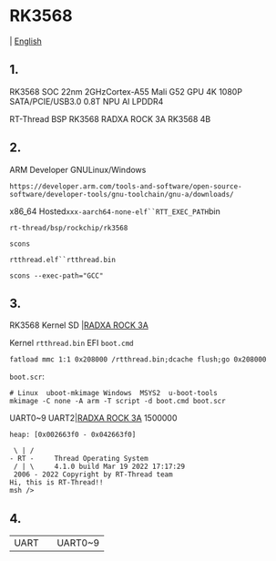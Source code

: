 # RK3568 

 | [English](README.md)

## 1. 

RK3568  SOC 22nm  2GHzCortex-A55  Mali G52 GPU 4K  1080P  SATA/PCIE/USB3.0  0.8T NPU AI LPDDR4 

 RT-Thread BSP RK3568  RADXA ROCK 3A  RK3568 4B

## 2. 

ARM Developer GNULinux/Windows
```
https://developer.arm.com/tools-and-software/open-source-software/developer-tools/gnu-toolchain/gnu-a/downloads/
```
x86_64 Hosted`xxx-aarch64-none-elf``RTT_EXEC_PATH`bin

`rt-thread/bsp/rockchip/rk3568`
```
scons
```
`rtthread.elf``rtthread.bin`

 `scons --exec-path="GCC"` 

## 3. 

RK3568  Kernel  SD [](https://wiki.t-firefly.com/zh_CN/ROC-RK3568-PC/hardware_doc.html)|[RADXA ROCK 3A](https://wiki.radxa.com/Rock3/install/microSD)

 Kernel `rtthread.bin` EFI `boot.cmd`
```shell
fatload mmc 1:1 0x208000 /rtthread.bin;dcache flush;go 0x208000
```
`boot.scr`:
```shell
# Linux  uboot-mkimage Windows  MSYS2  u-boot-tools 
mkimage -C none -A arm -T script -d boot.cmd boot.scr
```

 UART0~9 UART2[](https://wiki.t-firefly.com/zh_CN/ROC-RK3568-PC/debug.html)|[RADXA ROCK 3A](https://wiki.radxa.com/Rock3/dev/serial-console) 1500000

```
heap: [0x002663f0 - 0x042663f0]

 \ | /
- RT -     Thread Operating System
 / | \     4.1.0 build Mar 19 2022 17:17:29
 2006 - 2022 Copyright by RT-Thread team
Hi, this is RT-Thread!!
msh />
```

## 4.

|  |   |    |
| ------ | ----  | :------:  |
| UART |  | UART0~9 |
